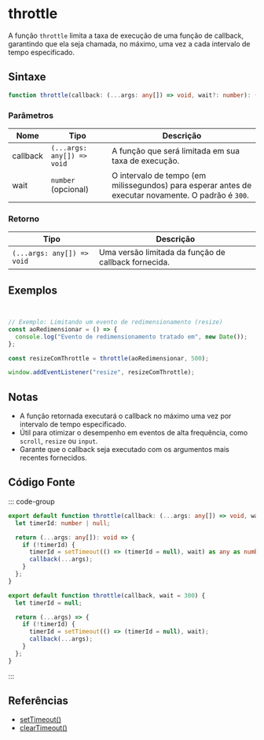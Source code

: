 # throttle

A função `throttle` limita a taxa de execução de uma função de callback, garantindo que ela seja chamada, no máximo, uma vez a cada intervalo de tempo especificado.

## Sintaxe

```typescript
function throttle(callback: (...args: any[]) => void, wait?: number): (...args: any[]) => void
```

### Parâmetros

| Nome      | Tipo                        | Descrição                                                       |
|-----------|-----------------------------|-----------------------------------------------------------------|
| callback  | `(...args: any[]) => void`  | A função que será limitada em sua taxa de execução.             |
| wait      | `number` (opcional)         | O intervalo de tempo (em milissegundos) para esperar antes de executar novamente. O padrão é `300`. |

### Retorno

| Tipo                        | Descrição                                                   |
|-----------------------------|-----------------------------------------------------------|
| `(...args: any[]) => void`  | Uma versão limitada da função de callback fornecida.       |

## Exemplos

```typescript


// Exemplo: Limitando um evento de redimensionamento (resize)
const aoRedimensionar = () => {
  console.log("Evento de redimensionamento tratado em", new Date());
};

const resizeComThrottle = throttle(aoRedimensionar, 500);

window.addEventListener("resize", resizeComThrottle);
```

## Notas

- A função retornada executará o callback no máximo uma vez por intervalo de tempo especificado.
- Útil para otimizar o desempenho em eventos de alta frequência, como `scroll`, `resize` ou `input`.
- Garante que o callback seja executado com os argumentos mais recentes fornecidos.

## Código Fonte

::: code-group
```typescript
export default function throttle(callback: (...args: any[]) => void, wait: number = 300): (...args: any[]) => void {
  let timerId: number | null;

  return (...args: any[]): void => {
    if (!timerId) {
      timerId = setTimeout(() => (timerId = null), wait) as any as number;
      callback(...args);
    }
  };
}
```

```javascript
export default function throttle(callback, wait = 300) {
  let timerId = null;

  return (...args) => {
    if (!timerId) {
      timerId = setTimeout(() => (timerId = null), wait);
      callback(...args);
    }
  };
}
```
:::

## Referências

- [setTimeout()](https://developer.mozilla.org/pt-BR/docs/Web/API/setTimeout)
- [clearTimeout()](https://developer.mozilla.org/pt-BR/docs/Web/API/clearTimeout)
